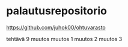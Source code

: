 # palautusrepositorio




https://github.com/juhok00/ohtuvarasto


tehtävä 9 muutos
muutos 1
muutos 2
muutos 3
